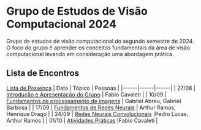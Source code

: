 # Grupo de Estudos de Visão Computacional 2024
Grupo de estudos de visão computacional do segundo semestre de 2024. O foco do grupo é aprender os conceitos fundamentais da área de visão computacional levando em consideração uma abordagem prática.

## Lista de Encontros
[Lista de Presença](https://forms.gle/bB734ZYreZLptnrXA) 
| Data | Tópico | Pessoas |
|------|------|------|
| 27/08 | [Introdução e Apresentação do Grupo](./presentations/01%20-%20Introduction/) | Fabio Cavaleti |
| 10/09 | [Fundamentos de processamento de imagens](./presentations/02%20-%20Image%20Processing/) | Gabriel Abreu, Gabriel Barbosa |
| 17/09 | [Fundamentos de Redes Neurais](./presentations/03%20-%20Neural%20Networks/) | Arthur Ramos, Henrique Drago |
| 24/09 | [Redes Neurais Convolucionais](./presentations/04%20-%20Convolutional%20Neural%20Networks/) |Pedro Lucas, Arthur Ramos |
| 01/10 | [Atividades Práticas](./presentations/05%20-%20Pratica/) |Fabio Cavaleti |
